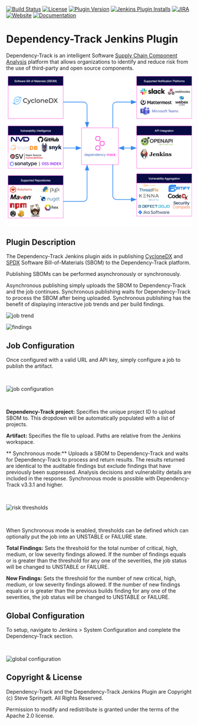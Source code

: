 [![Build Status](https://ci.jenkins.io/buildStatus/icon?job=Plugins/dependency-track-plugin/master)](https://ci.jenkins.io/job/Plugins/job/dependency-track-plugin)
[![License][license-image]][license-url]
[![Plugin Version](https://img.shields.io/jenkins/plugin/v/dependency-track.svg)](https://plugins.jenkins.io/dependency-track)
[![Jenkins Plugin Installs](https://img.shields.io/jenkins/plugin/i/dependency-track.svg?color=blue)](https://plugins.jenkins.io/dependency-track)
[![JIRA](https://img.shields.io/badge/issue_tracker-JIRA-red.svg)](https://issues.jenkins-ci.org/issues/?jql=component%20%3D%20dependency-track-plugin)
[![Website](https://img.shields.io/badge/https://-dependencytrack.org-blue.svg)](https://dependencytrack.org/)
[![Documentation](https://img.shields.io/badge/read-documentation-blue.svg)](https://docs.dependencytrack.org/)


# Dependency-Track Jenkins Plugin

Dependency-Track is an intelligent Software [Supply Chain Component Analysis] platform that allows organizations to 
identify and reduce risk from the use of third-party and open source components. 

![ecosystem overview](https://raw.githubusercontent.com/DependencyTrack/dependency-track/master/docs/images/integrations.png)

## Plugin Description 
The Dependency-Track Jenkins plugin aids in publishing [CycloneDX](https://cyclonedx.org/) and [SPDX](https://spdx.org/) 
Software Bill-of-Materials (SBOM) to the Dependency-Track platform.

Publishing SBOMs can be performed asynchronously or synchronously.

Asynchronous publishing simply uploads the SBOM to Dependency-Track and the job continues. Synchronous publishing waits for Dependency-Track to process the SBOM after being uploaded. Synchronous publishing has the benefit of displaying interactive job trends and per build findings.

![job trend](https://raw.githubusercontent.com/jenkinsci/dependency-track-plugin/master/docs/images/jenkins-job-trend.png)

![findings](https://raw.githubusercontent.com/jenkinsci/dependency-track-plugin/master/docs/images/jenkins-job-findings.png)

## Job Configuration
Once configured with a valid URL and API key, simply configure a job to publish the artifact.

<p><br></p>

![job configuration](https://raw.githubusercontent.com/jenkinsci/dependency-track-plugin/master/docs/images/jenkins-job-publish.png)

<p><br></p>

**Dependency-Track project:** Specifies the unique project ID to upload SBOM to. This dropdown will be automatically populated with a list of projects.

**Artifact:** Specifies the file to upload. Paths are relative from the Jenkins workspace.

** Synchronous mode:** Uploads a SBOM to Dependency-Track and waits for Dependency-Track to process and return results. The results returned are identical to the auditable findings but exclude findings that have previously been suppressed. Analysis decisions and vulnerability details are included in the response. Synchronous mode is possible with Dependency-Track v3.3.1 and higher.

<p><br></p>

![risk thresholds](https://raw.githubusercontent.com/jenkinsci/dependency-track-plugin/master/docs/images/jenkins-job-thresholds.png)

<p><br></p>

When Synchronous mode is enabled, thresholds can be defined which can optionally put the job into an UNSTABLE or FAILURE state.

**Total Findings:** Sets the threshold for the total number of critical, high, medium, or low severity findings allowed. If the number of findings equals or is greater than the threshold for any one of the severities, the job status will be changed to UNSTABLE or FAILURE.

**New Findings:** Sets the threshold for the number of new critical, high, medium, or low severity findings allowed. If the number of new findings equals or is greater than the previous builds finding for any one of the severities, the job status will be changed to UNSTABLE or FAILURE.

## Global Configuration
To setup, navigate to Jenkins > System Configuration and complete the Dependency-Track section.

<p><br></p>

![global configuration](https://raw.githubusercontent.com/jenkinsci/dependency-track-plugin/master/docs/images/jenkins-global-odt.png)


Copyright & License
-------------------

Dependency-Track and the Dependency-Track Jenkins Plugin are Copyright (c) Steve Springett. All Rights Reserved.

Permission to modify and redistribute is granted under the terms of the Apache 2.0 license.

[Supply Chain Component Analysis]: https://owasp.org/www-community/Component_Analysis
[license-image]: https://img.shields.io/badge/license-apache%20v2-brightgreen.svg
[license-url]: https://github.com/jenkinsci/dependency-track-plugin/blob/master/LICENSE.txt
